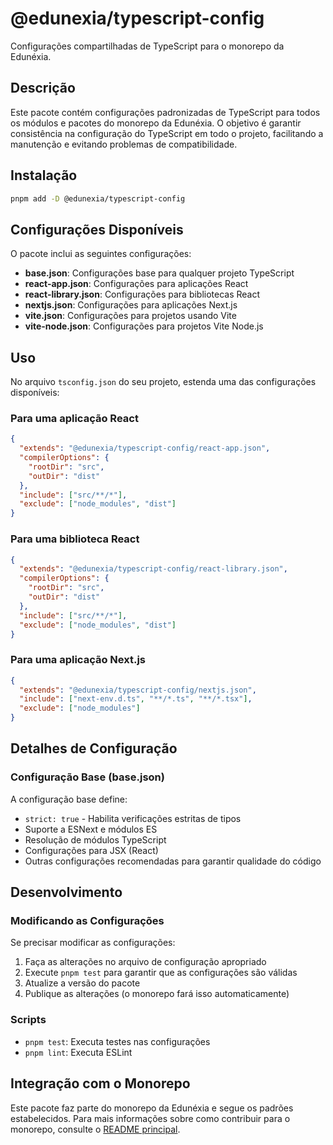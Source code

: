 # @edunexia/typescript-config

Configurações compartilhadas de TypeScript para o monorepo da Edunéxia.

## Descrição

Este pacote contém configurações padronizadas de TypeScript para todos os módulos e pacotes do monorepo da Edunéxia. O objetivo é garantir consistência na configuração do TypeScript em todo o projeto, facilitando a manutenção e evitando problemas de compatibilidade.

## Instalação

```bash
pnpm add -D @edunexia/typescript-config
```

## Configurações Disponíveis

O pacote inclui as seguintes configurações:

- **base.json**: Configurações base para qualquer projeto TypeScript
- **react-app.json**: Configurações para aplicações React
- **react-library.json**: Configurações para bibliotecas React
- **nextjs.json**: Configurações para aplicações Next.js
- **vite.json**: Configurações para projetos usando Vite
- **vite-node.json**: Configurações para projetos Vite Node.js

## Uso

No arquivo `tsconfig.json` do seu projeto, estenda uma das configurações disponíveis:

### Para uma aplicação React

```json
{
  "extends": "@edunexia/typescript-config/react-app.json",
  "compilerOptions": {
    "rootDir": "src",
    "outDir": "dist"
  },
  "include": ["src/**/*"],
  "exclude": ["node_modules", "dist"]
}
```

### Para uma biblioteca React

```json
{
  "extends": "@edunexia/typescript-config/react-library.json",
  "compilerOptions": {
    "rootDir": "src",
    "outDir": "dist"
  },
  "include": ["src/**/*"],
  "exclude": ["node_modules", "dist"]
}
```

### Para uma aplicação Next.js

```json
{
  "extends": "@edunexia/typescript-config/nextjs.json",
  "include": ["next-env.d.ts", "**/*.ts", "**/*.tsx"],
  "exclude": ["node_modules"]
}
```

## Detalhes de Configuração

### Configuração Base (base.json)

A configuração base define:

- `strict: true` - Habilita verificações estritas de tipos
- Suporte a ESNext e módulos ES
- Resolução de módulos TypeScript
- Configurações para JSX (React)
- Outras configurações recomendadas para garantir qualidade do código

## Desenvolvimento

### Modificando as Configurações

Se precisar modificar as configurações:

1. Faça as alterações no arquivo de configuração apropriado
2. Execute `pnpm test` para garantir que as configurações são válidas
3. Atualize a versão do pacote
4. Publique as alterações (o monorepo fará isso automaticamente)

### Scripts

- `pnpm test`: Executa testes nas configurações
- `pnpm lint`: Executa ESLint

## Integração com o Monorepo

Este pacote faz parte do monorepo da Edunéxia e segue os padrões estabelecidos. Para mais informações sobre como contribuir para o monorepo, consulte o [README principal](../../README.md). 